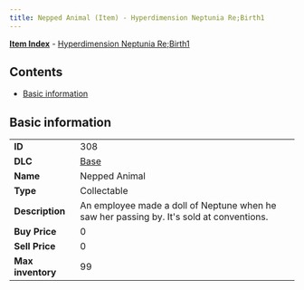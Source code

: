 ```yaml
---
title: Nepped Animal (Item) - Hyperdimension Neptunia Re;Birth1
---
```


[**Item Index**](/neptunia/rb1/item/index.html) - [Hyperdimension Neptunia Re;Birth1](/neptunia/rb1)

## Contents

- [Basic information](#basic-information)
## Basic information

|   |   |
| -- | -- |
| **ID** | 308 |
| **DLC** | [Base](/neptunia/rb1/dlc/1-base.html) |
| **Name** | Nepped Animal |
| **Type** | Collectable |
| **Description** | An employee made a doll of Neptune when he saw her passing by. It's sold at conventions. |
| **Buy Price** | 0 |
| **Sell Price** | 0 |
| **Max inventory** | 99 |
